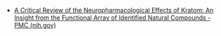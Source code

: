 - [A Critical Review of the Neuropharmacological Effects of Kratom: An Insight from the Functional Array of Identified Natural Compounds - PMC (nih.gov)](https://www.ncbi.nlm.nih.gov/pmc/articles/PMC10648626/)